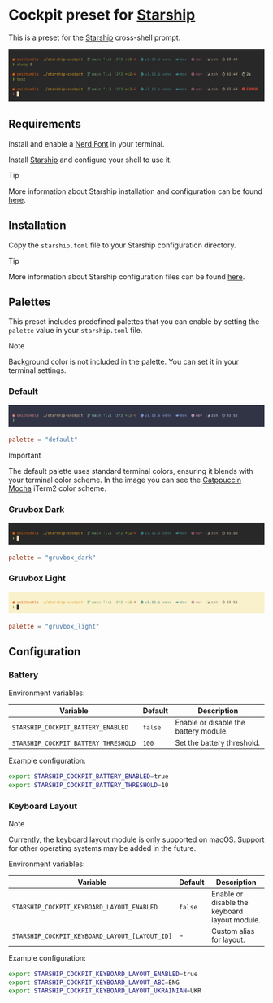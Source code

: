 # Cockpit preset for [Starship](https://starship.rs/)

This is a preset for the [Starship](https://starship.rs/) cross-shell prompt.

![Starship Cockpit Demo](./assets/demo.png)

## Requirements

Install and enable a [Nerd Font](https://www.nerdfonts.com/) in your terminal.

Install [Starship](https://starship.rs/) and configure your shell to use it.

> [!TIP]
> More information about Starship installation and configuration can be found [here](https://starship.rs/guide/#%F0%9F%9A%80-installation).

## Installation

Copy the `starship.toml` file to your Starship configuration directory.

> [!TIP]
> More information about Starship configuration files can be found [here](https://starship.rs/config/#configuration).

## Palettes

This preset includes predefined palettes that you can enable by setting the `palette` value in your `starship.toml` file.

> [!NOTE]
> Background color is not included in the palette. You can set it in your terminal settings.

### Default

![Starship Cockpit Default Palette](./assets/palettes/default.png)

```toml
palette = "default"
```

> [!IMPORTANT]
> The default palette uses standard terminal colors, ensuring it blends with your terminal color scheme. In the image you can see the [Catppuccin Mocha](https://raw.githubusercontent.com/mbadolato/iTerm2-Color-Schemes/master/schemes/catppuccin-mocha.itermcolors) iTerm2 color scheme.

### Gruvbox Dark

![Starship Cockpit Gruvbox Dark Palette](./assets/palettes/gruvbox_dark.png)

```toml
palette = "gruvbox_dark"
```

### Gruvbox Light

![Starship Cockpit Gruvbox Light Palette](./assets/palettes/gruvbox_light.png)

```toml
palette = "gruvbox_light"
```

## Configuration

### Battery

Environment variables:

| Variable | Default | Description  |
| -------- | ------- | ------------ |
| `STARSHIP_COCKPIT_BATTERY_ENABLED` | `false` | Enable or disable the battery module. |
| `STARSHIP_COCKPIT_BATTERY_THRESHOLD` | `100` | Set the battery threshold. |

Example configuration:
```bash
export STARSHIP_COCKPIT_BATTERY_ENABLED=true
export STARSHIP_COCKPIT_BATTERY_THRESHOLD=10
```

### Keyboard Layout

> [!NOTE]
> Currently, the keyboard layout module is only supported on macOS. Support for other operating systems may be added in the future.

Environment variables:

| Variable | Default | Description |
| -------- | ------- | ----------- |
| `STARSHIP_COCKPIT_KEYBOARD_LAYOUT_ENABLED` | `false` | Enable or disable the keyboard layout module. |
| `STARSHIP_COCKPIT_KEYBOARD_LAYOUT_[LAYOUT_ID]` | - | Custom alias for layout. |

Example configuration:
```bash
export STARSHIP_COCKPIT_KEYBOARD_LAYOUT_ENABLED=true
export STARSHIP_COCKPIT_KEYBOARD_LAYOUT_ABC=ENG
export STARSHIP_COCKPIT_KEYBOARD_LAYOUT_UKRAINIAN=UKR
```
